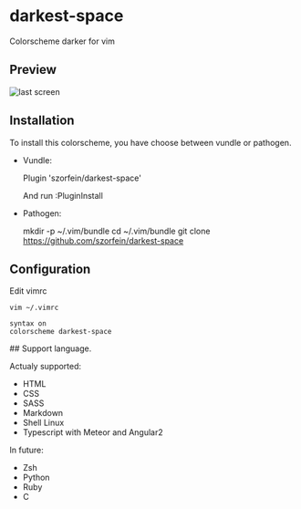 # darkest-space
Colorscheme darker for vim

## Preview

![last screen](https://raw.githubusercontent.com/szorfein/darkest-space/master/screenshot.jpg "screenshot")

## Installation

To install this colorscheme, you have choose between vundle or pathogen.
* Vundle:
    
    Plugin 'szorfein/darkest-space'

    And run :PluginInstall

* Pathogen:

    mkdir -p ~/.vim/bundle
    cd ~/.vim/bundle
    git clone https://github.com/szorfein/darkest-space

## Configuration

Edit vimrc

    vim ~/.vimrc
    
    syntax on
    colorscheme darkest-space

## Support language.

Actualy supported:

+ HTML
+ CSS 
+ SASS
+ Markdown
+ Shell Linux
+ Typescript with Meteor and Angular2

In future:

+ Zsh
+ Python
+ Ruby
+ C

